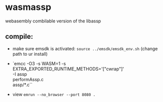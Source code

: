 # wasmassp

webasembly combilable version of the libassp

## compile:

- make sure emsdk is activated: `source ../emsdk/emsdk_env.sh` (change path to ur install)

- `emcc -O3 -s WASM=1 -s EXTRA_EXPORTED_RUNTIME_METHODS='["cwrap"]' \
    -I assp \
    performAssp.c \
    assp/*.c``

- view `emrun --no_browser --port 8080 .`